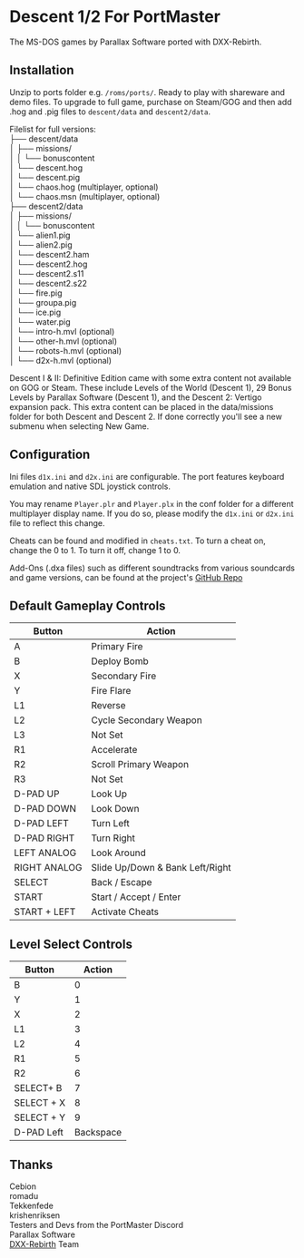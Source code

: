# Descent 1/2 For PortMaster
The MS-DOS games by Parallax Software ported with DXX-Rebirth.

## Installation
Unzip to ports folder e.g. `/roms/ports/`. Ready to play with shareware and demo files. To upgrade to full game, purchase on Steam/GOG and then add .hog and .pig files to `descent/data` and `descent2/data`.

Filelist for full versions:  
├── descent/data  
│   ├── missions/    
│   │ └── bonuscontent   
│   └── descent.hog  
│   └── descent.pig  
│   └── chaos.hog (multiplayer, optional)  
│   └── chaos.msn (multiplayer, optional)  
├── descent2/data  
│   ├── missions/    
│   │ └── bonuscontent   
│   └── alien1.pig  
│   └── alien2.pig  
│   └── descent2.ham  
│   └── descent2.hog  
│   └── descent2.s11  
│   └── descent2.s22  
│   └── fire.pig  
│   └── groupa.pig  
│   └── ice.pig  
│   └── water.pig  
│   └── intro-h.mvl (optional)  
│   └── other-h.mvl (optional)  
│   └── robots-h.mvl (optional)  
│   └── d2x-h.mvl (optional)  

Descent I & II: Definitive Edition came with some extra content not available on GOG or Steam. These include Levels of the World (Descent 1), 29 Bonus Levels by Parallax Software (Descent 1), and the Descent 2: Vertigo expansion pack. 
This extra content can be placed in the data/missions folder for both Descent and Descent 2. If done correctly you'll see a new submenu when selecting New Game.

## Configuration
Ini files `d1x.ini` and `d2x.ini` are configurable. The port features keyboard emulation and native SDL joystick controls.

You may rename `Player.plr` and `Player.plx` in the conf folder for a different multiplayer display name. If you do so, please modify the `d1x.ini` or `d2x.ini` file to reflect this change.

Cheats can be found and modified in `cheats.txt`. To turn a cheat on, change the 0 to 1. To turn it off, change 1 to 0.

Add-Ons (.dxa files) such as different soundtracks from various soundcards and game versions, can be found at the project's [GitHub Repo](https://github.com/JeodC/Portmaster-Descent)

## Default Gameplay Controls

| Button | Action |
|--|--| 
|A|Primary Fire|
|B|Deploy Bomb|
|X|Secondary Fire|
|Y|Fire Flare|
|L1|Reverse|
|L2|Cycle Secondary Weapon|
|L3|Not Set|
|R1|Accelerate|
|R2|Scroll Primary Weapon|
|R3|Not Set|
|D-PAD UP|Look Up|
|D-PAD DOWN|Look Down|
|D-PAD LEFT|Turn Left|
|D-PAD RIGHT|Turn Right|
|LEFT ANALOG|Look Around|
|RIGHT ANALOG|Slide Up/Down & Bank Left/Right|
|SELECT|Back / Escape|
|START|Start / Accept / Enter|
|START + LEFT|Activate Cheats|

## Level Select Controls

| Button | Action |
|--|--| 
|B|0|
|Y|1|
|X|2|
|L1|3|
|L2|4|
|R1|5|
|R2|6|
|SELECT+  B|7|
|SELECT + X|8|
|SELECT + Y|9|
|D-PAD Left|Backspace|

## Thanks
Cebion  
romadu  
Tekkenfede  
krishenriksen  
Testers and Devs from the PortMaster Discord  
Parallax Software  
[DXX-Rebirth](https://www.dxx-rebirth.com) Team  
